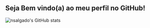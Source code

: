 ## Seja Bem vindo(a) ao meu perfil no GitHub!
![nsalgado's GitHub stats](https://github-readme-stats.vercel.app/api?username=nsalgado2000&show_icons=true&theme=catppuccin_mocha)
